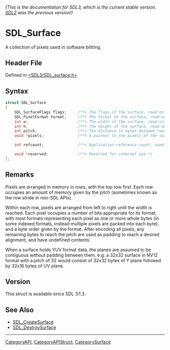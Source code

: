 ###### (This is the documentation for SDL3, which is the current stable version. [SDL2](https://wiki.libsdl.org/SDL2/) was the previous version!)
# SDL_Surface

A collection of pixels used in software blitting.

## Header File

Defined in [<SDL3/SDL_surface.h>](https://github.com/libsdl-org/SDL/blob/main/include/SDL3/SDL_surface.h)

## Syntax

```c
struct SDL_Surface
{
    SDL_SurfaceFlags flags;     /**< The flags of the surface, read-only */
    SDL_PixelFormat format;     /**< The format of the surface, read-only */
    int w;                      /**< The width of the surface, read-only. */
    int h;                      /**< The height of the surface, read-only. */
    int pitch;                  /**< The distance in bytes between rows of pixels, sometimes called stride, read-only */
    void *pixels;               /**< A pointer to the pixels of the surface, the pixels are writeable if non-NULL */

    int refcount;               /**< Application reference count, used when freeing surface */

    void *reserved;             /**< Reserved for internal use */
};
```

## Remarks

Pixels are arranged in memory in rows, with the top row first. Each row
occupies an amount of memory given by the pitch (sometimes known as the row
stride in non-SDL APIs).

Within each row, pixels are arranged from left to right until the width is
reached. Each pixel occupies a number of bits appropriate for its format,
with most formats representing each pixel as one or more whole bytes (in
some indexed formats, instead multiple pixels are packed into each byte),
and a byte order given by the format. After encoding all pixels, any
remaining bytes to reach the pitch are used as padding to reach a desired
alignment, and have undefined contents.

When a surface holds YUV format data, the planes are assumed to be
contiguous without padding between them, e.g. a 32x32 surface in NV12
format with a pitch of 32 would consist of 32x32 bytes of Y plane followed
by 32x16 bytes of UV plane.

## Version

This struct is available since SDL 3.1.3.

## See Also

- [SDL_CreateSurface](SDL_CreateSurface)
- [SDL_DestroySurface](SDL_DestroySurface)

----
[CategoryAPI](CategoryAPI), [CategoryAPIStruct](CategoryAPIStruct), [CategorySurface](CategorySurface)

